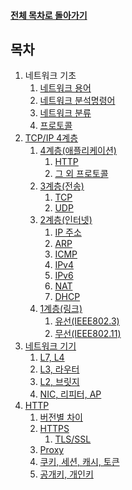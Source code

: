 #### [전체 목차로 돌아가기](../README.md)
## 목차
1. 네트워크 기초
   1. [네트워크 용어](./1.%20네트워크%20기초/네트워크_용어.md)
   2. [네트워크 분석명령어](./1.%20네트워크%20기초/네트워크_분석명령어.md)
   3. [네트워크 분류](./1.%20네트워크%20기초/네트워크_분류.md)
   4. [프로토콜](./1.%20네트워크%20기초/프로토콜.md)
2. [TCP/IP 4계층](./2.%20TCP_%20IP_4계층/TCP_IP_4계층.md)
   1. [4계층(애플리케이션)](./2.%20TCP_%20IP_4계층/1.%204계층_애플리케이션/애플리케이션%20계층%20(추가%20필요).md)
      1. [HTTP](./2.%20TCP_%20IP_4계층/1.%204계층_애플리케이션/HTTP.md)
      2. [그 외 프로토콜](./2.%20TCP_%20IP_4계층/1.%204계층_애플리케이션/그%20외%20프로토콜%20(추가%20필요).md)
   2. [3계층(전송)](./2.%20TCP_%20IP_4계층/2.%203계층_전송/전송%20계층.md)
      1. [TCP](./2.%20TCP_%20IP_4계층/2.%203계층_전송/TCP.md)
      2. [UDP](./2.%20TCP_%20IP_4계층/2.%203계층_전송/UDP.md)
   3. [2계층(인터넷)](./2.%20TCP_%20IP_4계층/3.%202계층_인터넷/인터넷%20계층.md)
      1. [IP 주소](./2.%20TCP_%20IP_4계층/3.%202계층_인터넷/IP_Adress.md)
      2. [ARP](./2.%20TCP_%20IP_4계층/3.%202계층_인터넷/ARP.md)
      3. [ICMP](./2.%20TCP_%20IP_4계층/3.%202계층_인터넷/ICMP.md)
      4. [IPv4](./2.%20TCP_%20IP_4계층/3.%202계층_인터넷/IPv4.md)
      5. [IPv6](./2.%20TCP_%20IP_4계층/3.%202계층_인터넷/IPv6%20(추가%20필요).md)
      6. [NAT](./2.%20TCP_%20IP_4계층/3.%202계층_인터넷/NAT.md)
      7. [DHCP](./2.%20TCP_%20IP_4계층/3.%202계층_인터넷/DHCP%20(추가%20필요).md)
   4. [1계층(링크)](./2.%20TCP_%20IP_4계층/4.%201계층_링크/링크%20계층%20(추가%20필요).md)
      1. [유선(IEEE802.3)](./2.%20TCP_%20IP_4계층/4.%201계층_링크/IEEE802.3%20(추가%20필요).md)
      2. [무선(IEEE802.11)](./2.%20TCP_%20IP_4계층/4.%201계층_링크/IEEE802.11%20(추가%20필요).md)
3. [네트워크 기기](./3.%20네트워크%20기기/네트워크%20기기.md)
   1. [L7, L4](./3.%20네트워크%20기기/L7,%20L4.md)
   2. [L3, 라우터](./3.%20네트워크%20기기/L3,%20라우터.md)
   3. [L2, 브릿지](./3.%20네트워크%20기기/L2,%20브릿지.md)
   4. [NIC, 리피터, AP](./3.%20네트워크%20기기/NIC,%20리피터,%20AP.md)
4. [HTTP](./4.%20HTTP/HTTP%20(정리%20필요).md)
   1. [버전별 차이](./4.%20HTTP/버전별%20차이%20(추가%20필요).md)
   2. [HTTPS](./4.%20HTTP/HTTPS%20(추가%20필요).md)
      1. [TLS/SSL](./4.%20HTTP/TLS_SSL%20(추가%20필요).md)
   3. [Proxy](./4.%20HTTP/Proxy%20(추가%20필요).md)
   4. [쿠키, 세션, 캐시, 토큰](./4.%20HTTP/쿠키,%20세션,%20캐시,%20토큰%20(추가%20필요).md)
   5. [공개키, 개인키](./4.%20HTTP/공개키,%20개인키%20(추가%20필요).md)